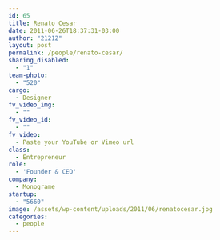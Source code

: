 ```yaml
---
id: 65
title: Renato Cesar
date: 2011-06-26T18:37:31-03:00
author: "21212"
layout: post
permalink: /people/renato-cesar/
sharing_disabled:
  - "1"
team-photo:
  - "520"
cargo:
  - Designer
fv_video_img:
  - ""
fv_video_id:
  - ""
fv_video:
  - Paste your YouTube or Vimeo url
class:
  - Entrepreneur
role:
  - 'Founder & CEO'
company:
  - Monograme
startup:
  - "5660"
image: /assets/wp-content/uploads/2011/06/renatocesar.jpg
categories:
  - people
---
```

<!--<strong>Renato</strong> is the head designer and front-end developer responsible for making things look more beautiful and functional. Passionate about innovation, the two things he likes most in his life is solving problems and avoid being one of them.

Past experience:


<ul>


<li>Head designer at 21212 Digital Accelerator</li>




<li>Webdesigner at LANCENET!</li>




<li>Digital Designer at IMMERSION</li>




<li>Art Assistance at D3i</li>


</ul>


For more personal and professional info you can check my <a href="http://twitter.com/_renatocesar" target="_blank">Twitter</a> and <a href="http://www.linkedin.com/in/renatocesarcostapinto" target="_blank">Linkedin</a>.-->

&nbsp;
